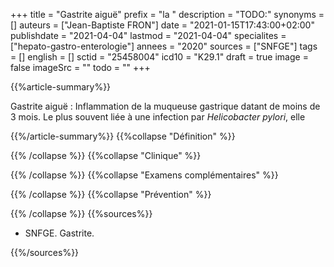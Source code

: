 +++
title = "Gastrite aiguë"
prefix = "la "
description = "TODO:"
synonyms = []
auteurs = ["Jean-Baptiste FRON"]
date = "2021-01-15T17:43:00+02:00"
publishdate = "2021-04-04"
lastmod = "2021-04-04"
specialites = ["hepato-gastro-enterologie"]
annees = "2020"
sources = ["SNFGE"]
tags = []
english = []
sctid = "25458004"
icd10 = "K29.1"
draft = true
image = false
imageSrc = ""
todo = ""
+++

{{%article-summary%}}

Gastrite aiguë
: Inflammation de la muqueuse gastrique datant de moins de 3 mois. Le plus souvent liée à une infection par *Helicobacter pylori*, elle 

{{%/article-summary%}}
{{%collapse "Définition" %}}



{{% /collapse %}}
{{%collapse "Clinique" %}}



{{% /collapse %}}
{{%collapse "Examens complémentaires" %}}


{{% /collapse %}}
{{%collapse "Prévention" %}}


{{% /collapse %}}
{{%sources%}}

- SNFGE. Gastrite.

{{%/sources%}}
